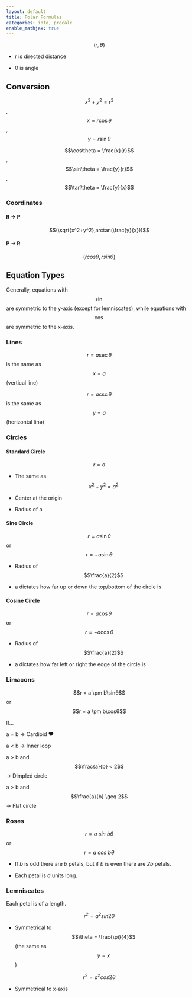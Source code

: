 ```yaml
---
layout: default
title: Polar Formulas
categories: info, precalc
enable_mathjax: true
---
```


$$(r,\theta)$$

-   r is directed distance

-   θ is angle

## Conversion


$$x^{2} + y^{2} = r^{2}$$, $$x = r\cos\theta$$, $$y = r\sin\theta$$

$$\cos\theta = \frac{x}{r}$$, $$\sin\theta = \frac{y}{r}$$,
$$\tan\theta = \frac{y}{x}$$

### Coordinates

#### R → P

$$(\sqrt{x^2+y^2},arctan(\frac{y}{x}))$$

#### P → R

$$(rcos\theta,rsin\theta)$$

## Equation Types

Generally, equations with $$\sin$$ are symmetric to the y-axis (except for
lemniscates), while equations with $$\cos$$ are symmetric to the x-axis.

### Lines


$$r = a\sec\theta$$ is the same as $$x = a$$(vertical line)

$$r = a\csc\theta$$ is the same as $$y = a$$(horizontal line)

### Circles
#### Standard Circle
 $$r = a$$

 -   The same
     as $$x^{2} + y^{2} = a^2$$

 -   Center at the origin

 -   Radius of a

#### Sine Circle
 $$r = a\sin\theta$$ or $$r = - a\sin\theta$$

 -   Radius of $$\frac{a}{2}$$

 -   a dictates how far up or
     down the top/bottom of the
     circle is

#### Cosine Circle
 $$r = a\cos\theta$$ or
 $$r = -a\cos\theta$$

 -   Radius of $$\frac{a}{2}$$

 -   a dictates how far left or
     right the edge of the circle
     is


### Limacons
$$r = a \pm b\sinθ$$ or $$r = a \pm b\cosθ$$

If...

  a = b                            → Cardioid ♥

  a < b                            → Inner loop

  a \> b and $$\frac{a}{b} < 2$$     → Dimpled circle

  a \> b and $$\frac{a}{b} \geq 2$$  → Flat circle

### Roses


  $$r = a\ sin\ b\theta$$ or $$r = a\ cos\ b\theta$$

-   If *b* is odd there are *b* petals, but if *b* is even there are
    *2b* petals.

-   Each petal is *a* units long.



### Lemniscates


Each petal is of a length.

$$r^{2} = a^{2}sin2\theta$$
- Symmetrical to $$\theta = \frac{\pi}{4}$$ (the same as $$y = x$$)

$$r^{2} = a^{2}cos2\theta$$        
- Symmetrical to x-axis                  
                                  
